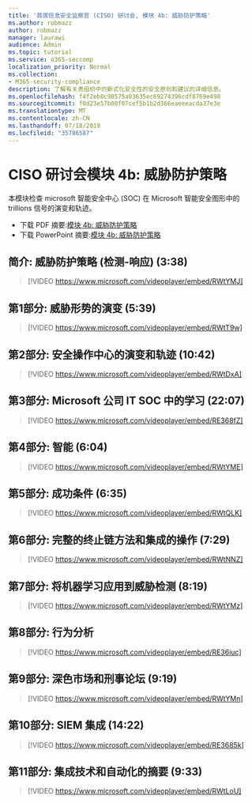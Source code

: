 ```yaml
---
title: '首席信息安全监察官 (CISO) 研讨会, 模块 4b: 威胁防护策略'
ms.author: robmazz
author: robmazz
manager: laurawi
audience: Admin
ms.topic: tutorial
ms.service: o365-seccomp
localization_priority: Normal
ms.collection:
- M365-security-compliance
description: 了解有关贵组织中的新式化安全性的安全原则和建议的详细信息。
ms.openlocfilehash: f4f2eb8c98575a03635ec69274396cdf8769e498
ms.sourcegitcommit: f0d23e57b00f07cef5b1b2d366eaeeeacda37e3e
ms.translationtype: MT
ms.contentlocale: zh-CN
ms.lasthandoff: 07/18/2019
ms.locfileid: "35786587"
---
```

# <a name="ciso-workshop-module-4b-threat-protection-strategy"></a>CISO 研讨会模块 4b: 威胁防护策略 

本模块检查 microsoft 智能安全中心 (SOC) 在 Microsoft 智能安全图形中的 trillions 信号的演变和轨迹。

- 下载 PDF 摘要:[模块 4b: 威胁防护策略](media/ciso-workshop-4b-threat-protection-strategy.pdf)
- 下载 PowerPoint 摘要:[模块 4b: 威胁防护策略](https://docs.microsoft.com/office365/securitycompliance/media/ciso-workshop-4b-threat-protection-strategy.pptx)

## <a name="introduction-threat-protection-strategy-detect-respond-recover-338"></a>简介: 威胁防护策略 (检测-响应) (3:38)

> [!VIDEO https://www.microsoft.com/videoplayer/embed/RWtYMJ]

## <a name="part-1-evolution-of-threat-landscape-539"></a>第1部分: 威胁形势的演变 (5:39)

> [!VIDEO https://www.microsoft.com/videoplayer/embed/RWtT9w]

## <a name="part-2-evolution-and-trajectory-of-security-operations-centers-1042"></a>第2部分: 安全操作中心的演变和轨迹 (10:42)

> [!VIDEO https://www.microsoft.com/videoplayer/embed/RWtDxA]

## <a name="part-3-learnings-from-microsoft-corporate-it-soc-2207"></a>第3部分: Microsoft 公司 IT SOC 中的学习 (22:07)

> [!VIDEO https://www.microsoft.com/videoplayer/embed/RE368fZ]

## <a name="part-4-intelligence-604"></a>第4部分: 智能 (6:04)

> [!VIDEO https://www.microsoft.com/videoplayer/embed/RWtYME]

## <a name="part-5-success-criteria-635"></a>第5部分: 成功条件 (6:35)

> [!VIDEO https://www.microsoft.com/videoplayer/embed/RWtQLK]

## <a name="part-6-full-kill-chain-approach-and-integrated-operations-729"></a>第6部分: 完整的终止链方法和集成的操作 (7:29)

> [!VIDEO https://www.microsoft.com/videoplayer/embed/RWtNNZ]

## <a name="part-7-applying-machine-learning-to-threat-detection-819"></a>第7部分: 将机器学习应用到威胁检测 (8:19)

> [!VIDEO https://www.microsoft.com/videoplayer/embed/RWtYMz]

## <a name="part-8-behavior-analytics"></a>第8部分: 行为分析

> [!VIDEO https://www.microsoft.com/videoplayer/embed/RE36iuc]

## <a name="part-9-dark-markets-and-criminal-forums-919"></a>第9部分: 深色市场和刑事论坛 (9:19)

> [!VIDEO https://www.microsoft.com/videoplayer/embed/RWtYMn]

## <a name="part-10-siem-integration-1422"></a>第10部分: SIEM 集成 (14:22)

> [!VIDEO https://www.microsoft.com/videoplayer/embed/RE3685k]

## <a name="part-11-summary-of-integrated-technology-and-automation-933"></a>第11部分: 集成技术和自动化的摘要 (9:33)

> [!VIDEO https://www.microsoft.com/videoplayer/embed/RWtLoU]